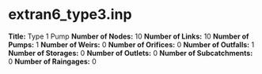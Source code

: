 # extran6_type3.inp
**Title:** Type 1 Pump
**Number of Nodes:** 10
**Number of Links:** 10
**Number of Pumps:** 1
**Number of Weirs:** 0
**Number of Orifices:** 0
**Number of Outfalls:** 1
**Number of Storages:** 0
**Number of Outlets:** 0
**Number of Subcatchments:** 0
**Number of Raingages:** 0
